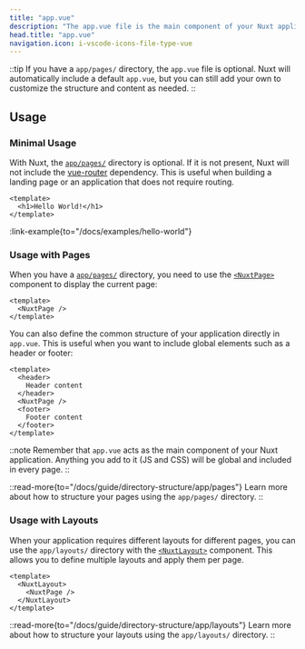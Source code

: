 ```yaml
---
title: "app.vue"
description: "The app.vue file is the main component of your Nuxt application."
head.title: "app.vue"
navigation.icon: i-vscode-icons-file-type-vue
---
```


::tip
If you have a `app/pages/` directory, the `app.vue` file is optional. Nuxt will automatically include a default `app.vue`, but you can still add your own to customize the structure and content as needed.
::

## Usage

### Minimal Usage

With Nuxt, the [`app/pages/`](/docs/4.x/guide/directory-structure/app/pages) directory is optional. If it is not present, Nuxt will not include the [vue-router](https://router.vuejs.org) dependency. This is useful when building a landing page or an application that does not require routing.

```vue [app/app.vue]
<template>
  <h1>Hello World!</h1>
</template>
```

:link-example{to="/docs/examples/hello-world"}

### Usage with Pages

When you have a [`app/pages/`](/docs/4.x/guide/directory-structure/app/pages) directory, you need to use the [`<NuxtPage>`](/docs/4.x/api/components/nuxt-page) component to display the current page:

```vue [app/app.vue]
<template>
  <NuxtPage />
</template>
```

You can also define the common structure of your application directly in `app.vue`. This is useful when you want to include global elements such as a header or footer:

```vue [app/app.vue]
<template>
  <header>
    Header content
  </header>
  <NuxtPage />
  <footer>
    Footer content
  </footer>
</template>
```

::note
Remember that `app.vue` acts as the main component of your Nuxt application. Anything you add to it (JS and CSS) will be global and included in every page.
::

::read-more{to="/docs/guide/directory-structure/app/pages"}
Learn more about how to structure your pages using the `app/pages/` directory.
::

### Usage with Layouts

When your application requires different layouts for different pages, you can use the `app/layouts/` directory with the [`<NuxtLayout>`](/docs/4.x/api/components/nuxt-layout) component. This allows you to define multiple layouts and apply them per page.

```vue [app/app.vue]
<template>
  <NuxtLayout>
    <NuxtPage />
  </NuxtLayout>
</template>
```

::read-more{to="/docs/guide/directory-structure/app/layouts"}
Learn more about how to structure your layouts using the `app/layouts/` directory.
::
